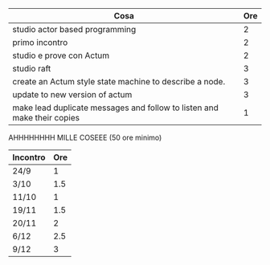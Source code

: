 
| Cosa                                                                    | Ore |
| ----------------------------------------------------------------------- | --- |
| studio actor based programming                                          | 2   |
| primo incontro                                                          | 2   |
| studio e prove con Actum                                                | 2   |
| studio raft                                                             | 3   |
| create an Actum style state machine to describe a node.                 | 3   |
| update to new version of actum                                          | 3   |
| make lead duplicate messages and follow to listen and make their copies | 1   |
AHHHHHHHH MILLE COSEEE (50 ore minimo)

| Incontro | Ore |
| -------- | --- |
| 24/9     | 1   |
| 3/10     | 1.5 |
| 11/10    | 1   |
| 19/11    | 1.5 |
| 20/11    | 2   |
| 6/12     | 2.5 |
| 9/12     | 3   |
